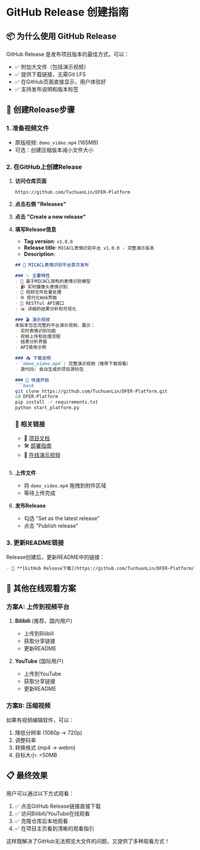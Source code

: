 # GitHub Release 创建指南

## 📦 为什么使用 GitHub Release

GitHub Release 是发布项目版本的最佳方式，可以：
- ✅ 附加大文件（包括演示视频）
- ✅ 提供下载链接，无需Git LFS
- ✅ 在GitHub页面直接显示，用户体验好
- ✅ 支持发布说明和版本标签

## 🚀 创建Release步骤

### 1. 准备视频文件
- 原版视频: `demo_video.mp4` (165MB)
- 可选：创建压缩版本减小文件大小

### 2. 在GitHub上创建Release

1. **访问仓库页面**
   ```
   https://github.com/TuchuanLin/DFER-Platform
   ```

2. **点击右侧 "Releases"**
   
3. **点击 "Create a new release"**

4. **填写Release信息**
   - **Tag version**: `v1.0.0`
   - **Release title**: `MICACL表情识别平台 v1.0.0 - 完整演示版本`
   - **Description**:
   ```markdown
   ## 🎉 MICACL表情识别平台首次发布
   
   ### ✨ 主要特性
   - 🧠 基于MICACL架构的表情识别模型
   - 📹 实时摄像头表情识别
   - 📁 视频文件批量处理
   - 🌐 现代化Web界面
   - 🔌 RESTful API接口
   - 📊 详细的结果分析和可视化
   
   ### 🎬 演示视频
   本版本包含完整的平台演示视频，展示：
   - 实时表情识别功能
   - 视频上传和处理流程
   - 结果分析界面
   - API使用示例
   
   ### 📥 下载说明
   - `demo_video.mp4`: 完整演示视频（推荐下载观看）
   - 源代码: 自动生成的项目源码包
   
   ### 🚀 快速开始
   ```bash
   git clone https://github.com/TuchuanLin/DFER-Platform.git
   cd DFER-Platform
   pip install -r requirements.txt
   python start_platform.py
   ```
   
   ### 🔗 相关链接
   - 📖 [项目文档](README.md)
   - 🛠️ [部署指南](DEPLOY_GUIDE.md)
   - 🎥 [在线演示视频](https://github.com/TuchuanLin/DFER-Platform/releases/download/v1.0.0/demo_video.mp4)
   ```

5. **上传文件**
   - 将 `demo_video.mp4` 拖拽到附件区域
   - 等待上传完成

6. **发布Release**
   - 勾选 "Set as the latest release"
   - 点击 "Publish release"

### 3. 更新README链接

Release创建后，更新README中的链接：
```markdown
- 📂 **[GitHub Release下载](https://github.com/TuchuanLin/DFER-Platform/releases/download/v1.0.0/demo_video.mp4)** （高清原版）
```

## 🎯 其他在线观看方案

### 方案A: 上传到视频平台
1. **Bilibili** (推荐，国内用户)
   - 上传到Bilibili
   - 获取分享链接
   - 更新README

2. **YouTube** (国际用户)
   - 上传到YouTube
   - 获取分享链接
   - 更新README

### 方案B: 压缩视频
如果有视频编辑软件，可以：
1. 降低分辨率 (1080p → 720p)
2. 调整码率
3. 转换格式 (mp4 → webm)
4. 目标大小: <50MB

## 📋 最终效果

用户可以通过以下方式观看：
1. ✅ 点击GitHub Release链接直接下载
2. ✅ 访问Bilibili/YouTube在线观看
3. ✅ 克隆仓库后本地观看
4. ✅ 在项目主页看到清晰的观看指引

这样既解决了GitHub无法预览大文件的问题，又提供了多种观看方式！ 